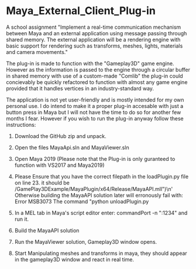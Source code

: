 # Maya_External_Client_Plug-in
A school assignment "Implement a real-time communication mechanism between Maya and an external application using message passing through shared memory. The external application will be a rendering engine with basic support for rendering such as transforms, meshes, lights, materials and camera movements."

The plug-in is made to function with the "Gameplay3D" game engine. However as the information is passed to the engine through a circular buffer in shared memory with use of a custom-made "Comlib" the plug-in could concievably be quickly refactored to function with almost any game engine provided that it handles vertices in an industry-standard way.

The application is not yet user-friendly and is mostly intended for my own personal use. I do intend to make it a proper plug-in accesable with just a button press in Maya but I will not have the time to do so for another few months I fear.
However if you wish to run the plug-in anyway follow these instructions:

1. Download the GitHub zip and unpack.

2. Open the files MayaApi.sln and MayaViewer.sln

3. Open Maya 2019 (Please note that the Plug-in is only guranteed to function with VS2017 and Maya2019)

4. Please Ensure that you have the correct filepath in the loadPlugin.py file on line 23.
it should be <filePath to unpack location>/GamePlay3DExample/MayaPlugin/x64/Release/MayaAPI.mll")\n'
Otherwise building the MayaAPI solution later will erronously fail with:
Error	MSB3073	The command "python unloadPlugin.py

5. In a MEL tab in Maya's script editor enter: commandPort -n ":1234"
and run it.

6. Build the MayaAPI solution

7. Run the MayaViewer solution, Gameplay3D window opens.

8. Start Manipulating meshes and transforms in maya, they should appear in the gameplay3D window and react in real time.
